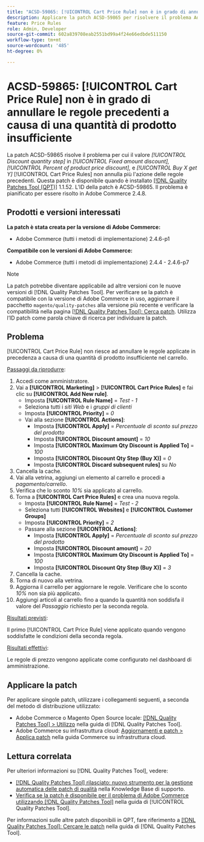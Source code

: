 ```yaml
---
title: "ACSD-59865: [!UICONTROL Cart Price Rule] non è in grado di annullare le regole precedenti a causa di una quantità di prodotto insufficiente"
description: Applicare la patch ACSD-59865 per risolvere il problema Adobe Commerce in cui il valore *Incremento quantità sconto* in *Sconto importo fisso,* *Percentuale sconto prezzo prodotto,* e *Acquista X ottieni Y* [!UICONTROL Cart Price Rules] non annulla più l'azione delle regole precedenti.
feature: Price Rules
role: Admin, Developer
source-git-commit: 602a839708eab2551bd99a4f24e66edbde511150
workflow-type: tm+mt
source-wordcount: '485'
ht-degree: 0%

---
```


# ACSD-59865: [!UICONTROL Cart Price Rule] non è in grado di annullare le regole precedenti a causa di una quantità di prodotto insufficiente

La patch ACSD-59865 risolve il problema per cui il valore *[!UICONTROL Discount quantity step]* in *[!UICONTROL Fixed amount discount],* *[!UICONTROL Percent of product price discount],* e *[!UICONTROL Buy X get Y]* [!UICONTROL Cart Price Rules] non annulla più l&#39;azione delle regole precedenti. Questa patch è disponibile quando è installato [[!DNL Quality Patches Tool (QPT)]](https://experienceleague.adobe.com/en/docs/commerce-knowledge-base/kb/announcements/commerce-announcements/magento-quality-patches-released-new-tool-to-self-serve-quality-patches) 1.1.52. L’ID della patch è ACSD-59865. Il problema è pianificato per essere risolto in Adobe Commerce 2.4.8.

## Prodotti e versioni interessati

**La patch è stata creata per la versione di Adobe Commerce:**

* Adobe Commerce (tutti i metodi di implementazione) 2.4.6-p1

**Compatibile con le versioni di Adobe Commerce:**

* Adobe Commerce (tutti i metodi di implementazione) 2.4.4 - 2.4.6-p7

>[!NOTE]
>
>La patch potrebbe diventare applicabile ad altre versioni con le nuove versioni di [!DNL Quality Patches Tool]. Per verificare se la patch è compatibile con la versione di Adobe Commerce in uso, aggiornare il pacchetto `magento/quality-patches` alla versione più recente e verificare la compatibilità nella pagina [[!DNL Quality Patches Tool]: Cerca patch](https://experienceleague.adobe.com/tools/commerce-quality-patches/index.html). Utilizza l’ID patch come parola chiave di ricerca per individuare la patch.

## Problema

[!UICONTROL Cart Price Rule] non riesce ad annullare le regole applicate in precedenza a causa di una quantità di prodotto insufficiente nel carrello.

<u>Passaggi da riprodurre</u>:

1. Accedi come amministratore.
1. Vai a **[!UICONTROL Marketing]** > **[!UICONTROL Cart Price Rules]** e fai clic su **[!UICONTROL Add New rule]**.
   * Imposta **[!UICONTROL Rule Name]** = *Test - 1*
   * Seleziona tutti i *siti Web* e i *gruppi di clienti*
   * Imposta **[!UICONTROL Priority]** = *0*
   * Vai alla sezione **[!UICONTROL Actions]**:
      * Imposta **[!UICONTROL Apply]** = *Percentuale di sconto sul prezzo del prodotto*
      * Imposta **[!UICONTROL Discount amount]** = *10*
      * Imposta **[!UICONTROL Maximum Qty Discount is Applied To]** = *100*
      * Imposta **[!UICONTROL Discount Qty Step (Buy X)]** = *0*
      * Imposta **[!UICONTROL Discard subsequent rules]** su *No*
1. Cancella la cache.
1. Vai alla vetrina, aggiungi un elemento al carrello e procedi a *pagamento/carrello*.
1. Verifica che lo sconto *10%* sia applicato al carrello.
1. Torna a **[!UICONTROL Cart Price Rules]** e crea una nuova regola.
   * Imposta **[!UICONTROL Rule Name]** = *Test - 2*
   * Seleziona tutti **[!UICONTROL Websites]** e **[!UICONTROL Customer Groups]**
   * Imposta **[!UICONTROL Priority]** = *2*
   * Passare alla sezione **[!UICONTROL Actions]**:
      * Imposta **[!UICONTROL Apply]** = *Percentuale di sconto sul prezzo del prodotto*
      * Imposta **[!UICONTROL Discount amount]** = *20*
      * Imposta **[!UICONTROL Maximum Qty Discount is Applied To]** = *100*
      * Imposta **[!UICONTROL Discount Qty Step (Buy X)]** = *3*
1. Cancella la cache.
1. Torna di nuovo alla vetrina.
1. Aggiorna il carrello per aggiornare le regole. Verificare che lo sconto *10%* non sia più applicato.
1. Aggiungi articoli al carrello fino a quando la quantità non soddisfa il valore del *Passaggio* richiesto per la seconda regola.

<u>Risultati previsti</u>:

Il primo [!UICONTROL Cart Price Rule] viene applicato quando vengono soddisfatte le condizioni della seconda regola.

<u>Risultati effettivi</u>:

Le regole di prezzo vengono applicate come configurato nel dashboard di amministrazione.

## Applicare la patch

Per applicare singole patch, utilizzare i collegamenti seguenti, a seconda del metodo di distribuzione utilizzato:

* Adobe Commerce o Magento Open Source locale: [[!DNL Quality Patches Tool] > Utilizzo](/help/tools/quality-patches-tool/usage.md) nella guida di [!DNL Quality Patches Tool].
* Adobe Commerce su infrastruttura cloud: [Aggiornamenti e patch > Applica patch](https://experienceleague.adobe.com/docs/commerce-cloud-service/user-guide/develop/upgrade/apply-patches.html) nella guida Commerce su infrastruttura cloud.

## Lettura correlata

Per ulteriori informazioni su [!DNL Quality Patches Tool], vedere:

* [[!DNL Quality Patches Tool] rilasciato: nuovo strumento per la gestione automatica delle patch di qualità](https://experienceleague.adobe.com/en/docs/commerce-knowledge-base/kb/announcements/commerce-announcements/magento-quality-patches-released-new-tool-to-self-serve-quality-patches) nella Knowledge Base di supporto.
* [Verifica se la patch è disponibile per il problema di Adobe Commerce utilizzando  [!DNL Quality Patches Tool]](/help/tools/quality-patches-tool/patches-available-in-qpt/check-patch-for-magento-issue-with-magento-quality-patches.md) nella guida di [!UICONTROL Quality Patches Tool].

Per informazioni sulle altre patch disponibili in QPT, fare riferimento a [[!DNL Quality Patches Tool]: Cercare le patch](https://experienceleague.adobe.com/tools/commerce-quality-patches/index.html) nella guida di [!DNL Quality Patches Tool].
